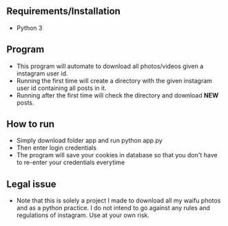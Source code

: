 ## Requirements/Installation
- Python 3 

## Program
- This program will automate to download all photos/videos given a instagram user id. 
- Running the first time will create a directory with the given instagram user id containing all posts in it.
- Running after the first time will check the directory and download **NEW** posts.

## How to run
- Simply download folder app and run python app.py
- Then enter login credentials
- The program will save your cookies in database so that you don't have to re-enter your credentials everytime

## Legal issue
- Note that this is solely a project I made to download all my waifu photos and as a python practice. I do not intend to go against any rules and regulations of instagram. Use at your own risk.
